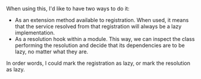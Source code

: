 When using this, I'd like to have two ways to do it:

* As an extension method available to registration. When used, it means that the service resolved from that registration will always be a lazy implementation.
* As a resolution hook within a module. This way, we can inspect the class performing the resolution and decide that its dependencies are to be lazy, no matter what they are.

In order words, I could mark the registration as lazy, or mark the resolution as lazy.